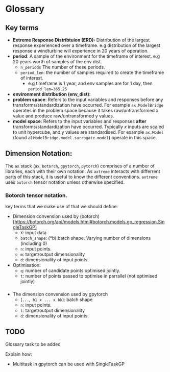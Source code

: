 # Glossary
## Key terms
- **Extreme Response Distribtuion (ERD):** Distribution of the largest response experienced over a timeframe. e.g distribution of the largest response a windturbine will experience in 20 years of operation.
- **period**: A sample of the environment for the timeframe of interest. e.g 20 years worth of samples of the env dist.
    - `n_periods` The number of these periods.
    - `period_len`: the number of samples required to create the timeframe of interest.
        - e.g timeframe is 1 year, and env samples are for 1 day, then `period_len=365.25`
- **environment distribution (env_dist)**:
- **problem space**: Refers to the input variables and responses before any transforms/standardization have occurred. For example `ax.ModelBridge` operates in the problem space because it takes raw/untransformed x value and produce raw/untransformed y values.
- **model space**: Refers to the input variables and responses **after** transforms/standardization have occurred. Typically $x$ inputs are scaled to unit hypercube, and y values are standardised. For example `ax.Model` (found at `ModelBridge.model.surrogate.model`) operate in this space.

## Dimension Notation:
The `ax` stack (`ax`,  `botorch`, `gpytorch`, `pytorch`) comprises of a number of libraries, each with their own notation. As `axtreme` interacts with differrent parts of this stack, it is useful to know the different conventions. `axtreme` uses `botorch` tensor notation unless otherwise specified.

### Botorch tensor notation.
key terms that we make use of that we should define:
- Dimension convension used by (botorch)[https://botorch.org/api/models.html#botorch.models.gp_regression.SingleTaskGP]
    - `X`:  input data
    - `batch_shape`: (*b) batch shape. Varying number of dimensions (including 0)
    - `n`: input points.
    - `m`: target/output dimensionality
    - `d`: dimensionality of input points.
- Optimisation:
    - `q`: number of candidate points optimised jointly.
    - `t`: number of points passed to optimise in parrallel (not optimised jointly)

###
- The dimension convension used by gpytorch
    - (`...`,` b1 x ... x bk`): batch shape
    - `n`: input points.
    - `t`: target/output dimensionality
    - `d`: dimensionality of input points.

## TODO
Glossary task to be added

Explain how:
-  Multitask in gpytorch can be used with SingleTaskGP